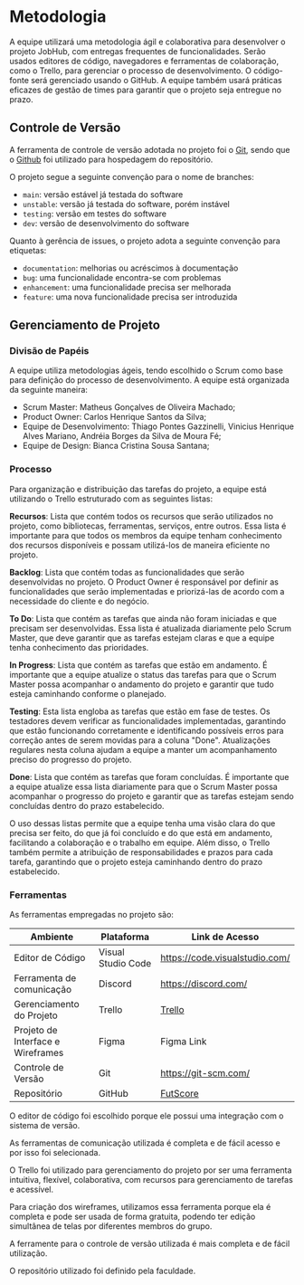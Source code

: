 
# Metodologia

A equipe utilizará uma metodologia ágil e colaborativa para desenvolver o projeto JobHub, com entregas frequentes de funcionalidades. Serão usados editores de código, navegadores e ferramentas de colaboração, como o Trello, para gerenciar o processo de desenvolvimento. O código-fonte será gerenciado usando o GitHub. A equipe também usará práticas eficazes de gestão de times para garantir que o projeto seja entregue no prazo.

## Controle de Versão

A ferramenta de controle de versão adotada no projeto foi o
[Git](https://git-scm.com/), sendo que o [Github](https://github.com)
foi utilizado para hospedagem do repositório.

O projeto segue a seguinte convenção para o nome de branches:

- `main`: versão estável já testada do software
- `unstable`: versão já testada do software, porém instável
- `testing`: versão em testes do software
- `dev`: versão de desenvolvimento do software

Quanto à gerência de issues, o projeto adota a seguinte convenção para
etiquetas:

- `documentation`: melhorias ou acréscimos à documentação
- `bug`: uma funcionalidade encontra-se com problemas
- `enhancement`: uma funcionalidade precisa ser melhorada
- `feature`: uma nova funcionalidade precisa ser introduzida

## Gerenciamento de Projeto

### Divisão de Papéis

A equipe utiliza metodologias ágeis, tendo escolhido o Scrum como base para definição do processo de desenvolvimento. A equipe está organizada da seguinte maneira:

- Scrum Master: Matheus Gonçalves de Oliveira Machado;
- Product Owner: Carlos Henrique Santos da Silva;
- Equipe de Desenvolvimento: Thiago Pontes Gazzinelli, Vinicius Henrique Alves Mariano, Andréia Borges da Silva de Moura Fé;
- Equipe de Design: Bianca Cristina Sousa Santana;

### Processo

Para organização e distribuição das tarefas do projeto, a equipe está utilizando o Trello estruturado com as seguintes listas:

**Recursos**: Lista que contém todos os recursos que serão utilizados no projeto, como bibliotecas, ferramentas, serviços, entre outros. Essa lista é importante para que todos os membros da equipe tenham conhecimento dos recursos disponíveis e possam utilizá-los de maneira eficiente no projeto.

**Backlog**: Lista que contém todas as funcionalidades que serão desenvolvidas no projeto. O Product Owner é responsável por definir as funcionalidades que serão implementadas e priorizá-las de acordo com a necessidade do cliente e do negócio.

**To Do**: Lista que contém as tarefas que ainda não foram iniciadas e que precisam ser desenvolvidas. Essa lista é atualizada diariamente pelo Scrum Master, que deve garantir que as tarefas estejam claras e que a equipe tenha conhecimento das prioridades.

**In Progress**: Lista que contém as tarefas que estão em andamento. É importante que a equipe atualize o status das tarefas para que o Scrum Master possa acompanhar o andamento do projeto e garantir que tudo esteja caminhando conforme o planejado.

**Testing**: Esta lista engloba as tarefas que estão em fase de testes. Os testadores devem verificar as funcionalidades implementadas, garantindo que estão funcionando corretamente e identificando possíveis erros para correção antes de serem movidas para a coluna "Done". Atualizações regulares nesta coluna ajudam a equipe a manter um acompanhamento preciso do progresso do projeto.

**Done**: Lista que contém as tarefas que foram concluídas. É importante que a equipe atualize essa lista diariamente para que o Scrum Master possa acompanhar o progresso do projeto e garantir que as tarefas estejam sendo concluídas dentro do prazo estabelecido.

O uso dessas listas permite que a equipe tenha uma visão clara do que precisa ser feito, do que já foi concluído e do que está em andamento, facilitando a colaboração e o trabalho em equipe. Além disso, o Trello também permite a atribuição de responsabilidades e prazos para cada tarefa, garantindo que o projeto esteja caminhando dentro do prazo estabelecido.

### Ferramentas

As ferramentas empregadas no projeto são:

| Ambiente | Plataforma | Link de Acesso |
| --- | --- | --- |
| Editor de Código | Visual Studio Code | https://code.visualstudio.com/ |
| Ferramenta de comunicação | Discord | https://discord.com/ |
| Gerenciamento do Projeto | Trello | [Trello](https://trello.com/b/lEOrYQO2/jobhub) |
| Projeto de Interface e Wireframes | Figma | Figma Link|
| Controle de Versão | Git | https://git-scm.com/ |
| Repositório | GitHub | [FutScore](https://github.com/ICEI-PUC-Minas-PMV-ADS/pmv-ads-2023-2-e2-proj-int-t9-jobhub) |

O editor de código foi escolhido porque ele possui uma integração com o sistema de versão. 

As ferramentas de comunicação utilizada é completa e de fácil acesso e por isso foi selecionada. 

O Trello foi utilizado para gerenciamento do projeto por ser uma ferramenta intuitiva, flexível, colaborativa, com recursos para gerenciamento de tarefas e acessível.

Para criação dos wireframes, utilizamos essa ferramenta porque ela é completa e pode ser usada de forma gratuita, podendo ter edição simultânea de telas por diferentes membros do grupo.

A ferramente para o controle de versão utilizada é mais completa e de fácil utilização.

O repositório utilizado foi definido pela faculdade.
